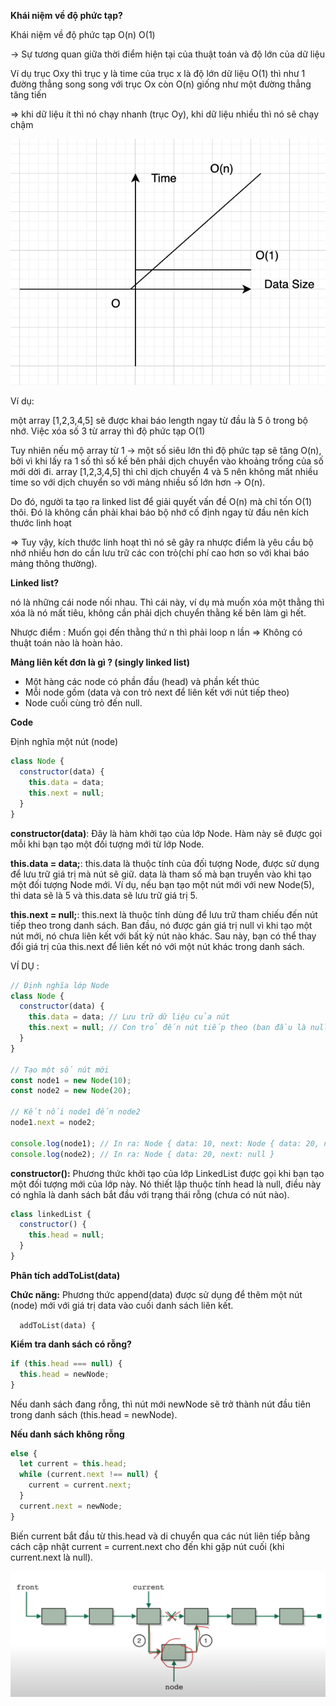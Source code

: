 **Khái niệm về độ phức tạp?**

Khái niệm về độ phức tạp O(n) O(1)

-> Sự tương quan giữa thời điểm hiện tại của thuật toán và độ lớn của dữ liệu

Ví dụ trục Oxy thì trục y là time của trục x là độ lớn dữ liệu
O(1) thì như 1 đường thẳng song song với trục Ox
còn O(n) giống như một đường thẳng tăng tiến

=> khi dữ liệu ít thì nó chạy nhanh (trục Oy), khi dữ liệu nhiều thì nó sẽ chạy chậm

![illustration](../images/a2.png)

Ví dụ:

một array [1,2,3,4,5] sẽ được khai báo length ngay từ đầu là 5 ô trong bộ nhớ. Việc xóa số 3 từ array thì độ phức tạp O(1)

Tuy nhiên nếu mộ array từ 1 -> một số siêu lớn thì độ phức tạp sẽ tăng O(n), bởi vì khi lấy ra 1 số thì số kế bên phải dịch chuyển vào khoảng trống của số mới dời đi. array [1,2,3,4,5] thì chỉ dịch chuyển 4 và 5 nên không mất nhiều time so với dịch chuyển so với mảng nhiều số lớn hơn -> O(n).

Do đó, người ta tạo ra linked list để giải quyết vấn đề O(n) mà chỉ tốn O(1) thôi. Đó là không cần phải khai báo bộ nhớ cố định ngay từ đầu nên kích thước linh hoạt

=> Tuy vậy, kích thước linh hoạt thì nó sẽ gây ra nhược điểm là yêu cầu bộ nhớ nhiều hơn do cần lưu trữ các con trỏ(chi phí cao hơn so với khai báo mảng thông thường).

**Linked list?**

nó là những cái node nối nhau. Thì cái này, ví dụ mà muốn xóa một thằng thì xóa là nó mất tiêu, không cần phải dịch chuyển thằng kế bên làm gì hết.

Nhược điểm : Muốn gọi đến thằng thứ n thì phải loop n lần => Không có thuật toán nào là hoàn hảo.

**Mảng liên kết đơn là gì ? (singly linked list)**

- Một hàng các node có phần đầu (head) và phần kết thúc
- Mỗi node gồm (data và con trỏ next để liên kết với nút tiếp theo)
- Node cuối cùng trỏ đến null.

**Code**

Định nghĩa một nút (node)

```javascript
class Node {
  constructor(data) {
    this.data = data;
    this.next = null;
  }
}
```

**constructor(data)**: Đây là hàm khởi tạo của lớp Node. Hàm này sẽ được gọi mỗi khi bạn tạo một đối tượng mới từ lớp Node.

**this.data = data;**: this.data là thuộc tính của đối tượng Node, được sử dụng để lưu trữ giá trị mà nút sẽ giữ. data là tham số mà bạn truyền vào khi tạo một đối tượng Node mới. Ví dụ, nếu bạn tạo một nút mới với new Node(5), thì data sẽ là 5 và this.data sẽ lưu trữ giá trị 5.

**this.next = null;**: this.next là thuộc tính dùng để lưu trữ tham chiếu đến nút tiếp theo trong danh sách. Ban đầu, nó được gán giá trị null vì khi tạo một nút mới, nó chưa liên kết với bất kỳ nút nào khác. Sau này, bạn có thể thay đổi giá trị của this.next để liên kết nó với một nút khác trong danh sách.

VÍ DỤ :

```javascript
// Định nghĩa lớp Node
class Node {
  constructor(data) {
    this.data = data; // Lưu trữ dữ liệu của nút
    this.next = null; // Con trỏ đến nút tiếp theo (ban đầu là null)
  }
}

// Tạo một số nút mới
const node1 = new Node(10);
const node2 = new Node(20);

// Kết nối node1 đến node2
node1.next = node2;

console.log(node1); // In ra: Node { data: 10, next: Node { data: 20, next: null } }
console.log(node2); // In ra: Node { data: 20, next: null }
```

**constructor():** Phương thức khởi tạo của lớp LinkedList được gọi khi bạn tạo một đối tượng mới của lớp này. Nó thiết lập thuộc tính head là null, điều này có nghĩa là danh sách bắt đầu với trạng thái rỗng (chưa có nút nào).

```javascript
class linkedList {
  constructor() {
    this.head = null;
  }
}
```

**Phân tích addToList(data)**

**Chức năng:** Phương thức append(data) được sử dụng để thêm một nút (node) mới với giá trị data vào cuối danh sách liên kết.

`  addToList(data) {`

**Kiểm tra danh sách có rỗng?**

```javascript
if (this.head === null) {
  this.head = newNode;
}
```

Nếu danh sách đang rỗng, thì nút mới newNode sẽ trở thành nút đầu tiên trong danh sách (this.head = newNode).

**Nếu danh sách không rỗng**

```javascript
else {
  let current = this.head;
  while (current.next !== null) {
    current = current.next;
  }
  current.next = newNode;
}

```

Biến current bắt đầu từ this.head và di chuyển qua các nút liên tiếp bằng cách cập nhật current = current.next cho đến khi gặp nút cuối (khi current.next là null).

![illustration](../images/a1.png)
